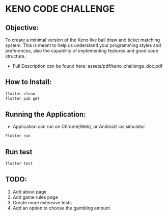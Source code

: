 # KENO CODE CHALLENGE

## Objective:
To create a minimal version of the Keno live ball draw and ticket matching system.
This is meant to help us understand your programming styles and preferences, also the capability of implementing features and good code
structure.

* Full Description can be found here: assets/pdf/keno_challenge_doc.pdf

## How to Install:
```bash
flutter clean
flutter pub get
```

## Running the Application:
* Application can run on Chrome(Web), or Android/ ios simulator
```bash
Flutter run
```

## Run test
```bash
flutter test
```

## TODO:

1. Add about page
2. Add game rules page
3. Create more extensive tests
4. Add an option to choose the gambling amount

